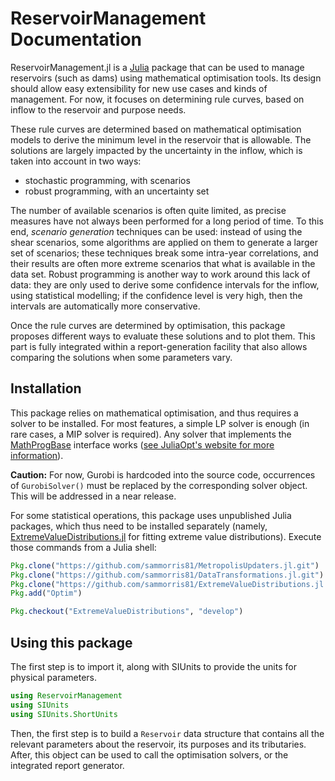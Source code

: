 # ReservoirManagement Documentation

ReservoirManagement.jl is a [Julia](http://julialang.org/) package that can be used to manage reservoirs (such as dams) using mathematical optimisation tools. Its design should allow easy extensibility for new use cases and kinds of management. For now, it focuses on determining rule curves, based on inflow to the reservoir and purpose needs.

These rule curves are determined based on mathematical optimisation models to derive the minimum level in the reservoir that is allowable. The solutions are largely impacted by the uncertainty in the inflow, which is taken into account in two ways:

  * stochastic programming, with scenarios
  * robust programming, with an uncertainty set

The number of available scenarios is often quite limited, as precise measures have not always been performed for a long period of time. To this end, *scenario generation* techniques can be used: instead of using the shear scenarios, some algorithms are applied on them to generate a larger set of scenarios; these techniques break some intra-year correlations, and their results are often more extreme scenarios that what is available in the data set. Robust programming is another way to work around this lack of data: they are only used to derive some confidence intervals for the inflow, using statistical modelling; if the confidence level is very high, then the intervals are automatically more conservative.

Once the rule curves are determined by optimisation, this package proposes different ways to evaluate these solutions and to plot them. This part is fully integrated within a report-generation facility that also allows comparing the solutions when some parameters vary.

## Installation

This package relies on mathematical optimisation, and thus requires a solver to be installed. For most features, a simple LP solver is enough (in rare cases, a MIP solver is required). Any solver that implements the [MathProgBase](https://github.com/JuliaOpt/MathProgBase.jl) interface works ([see JuliaOpt's website for more information](http://www.juliaopt.org/)).

**Caution:** For now, Gurobi is hardcoded into the source code, occurrences of `GurobiSolver()` must be replaced by the corresponding solver object. This will be addressed in a near release.

For some statistical operations, this package uses unpublished Julia packages, which thus need to be installed separately (namely, [ExtremeValueDistributions.jl](https://github.com/sammorris81/ExtremeValueDistributions.jl/tree/develop) for fitting extreme value distributions). Execute those commands from a Julia shell:

```Julia
Pkg.clone("https://github.com/sammorris81/MetropolisUpdaters.jl.git")
Pkg.clone("https://github.com/sammorris81/DataTransformations.jl.git")
Pkg.clone("https://github.com/sammorris81/ExtremeValueDistributions.jl.git")
Pkg.add("Optim")

Pkg.checkout("ExtremeValueDistributions", "develop")
```

## Using this package

The first step is to import it, along with SIUnits to provide the units for physical parameters.

```Julia
using ReservoirManagement
using SIUnits
using SIUnits.ShortUnits
```

Then, the first step is to build a `Reservoir` data structure that contains all the relevant parameters about the reservoir, its purposes and its tributaries. After, this object can be used to call the optimisation solvers, or the integrated report generator.
